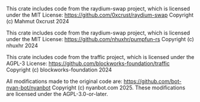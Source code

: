 This crate includes code from the raydium-swap project,
which is licensed under the MIT License:
https://github.com/0xcrust/raydium-swap
Copyright (c) Mahmut 0xcrust 2024

This crate includes code from the raydium-swap project,
which is licensed under the MIT License:
https://github.com/nhuxhr/pumpfun-rs
Copyright (c) nhuxhr 2024

This crate includes code from the traffic project,
which is licensed under the AGPL-3 License:
https://github.com/blockworks-foundation/traffic
Copyright (c) blockworks-foundation 2024

All modifications made to the original code are:
https://github.com/bot-nyan-bot/nyanbot
Copyright (c) nyanbot.com 2025.
These modifications are licensed under the AGPL-3.0-or-later.

